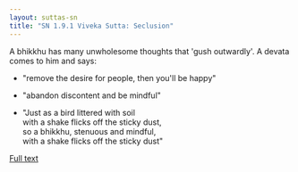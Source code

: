 ```yaml
---
layout: suttas-sn
title: "SN 1.9.1 Viveka Sutta: Seclusion"
---
```


A bhikkhu has many unwholesome thoughts that 'gush outwardly'. A devata comes to him and says:

- "remove the desire for people, then you'll be happy"

- "abandon discontent and be mindful"  

- "Just as a  bird littered with soil  
with a shake flicks off the sticky dust,  
so a bhikkhu, stenuous and mindful,  
with a shake flicks off the sticky dust"


[Full text](https://accesstoinsight.org/tipitaka/sn/sn09/sn09.001.than.html)
